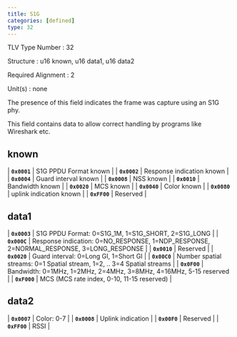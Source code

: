 ```yaml
---
title: S1G
categories: [defined]
type: 32
---
```

TLV Type Number
: 32

Structure
: u16 known, u16 data1, u16 data2

Required Alignment
: 2

Unit(s)
: none

The presence of this field indicates the frame was capture using an S1G phy.

This field contains data to allow correct handling by programs like
Wireshark etc.

## known

| **`0x0001`** | S1G PPDU Format known |
| **`0x0002`** | Response indication known |
| **`0x0004`** | Guard interval known |
| **`0x0008`** | NSS known | 
| **`0x0010`** | Bandwidth known |
| **`0x0020`** | MCS known |
| **`0x0040`** | Color known |
| **`0x0080`** | uplink indication known |
| **`0xFF00`** | Reserved |

## data1

| **`0x0003`** | S1G PPDU Format: 0=S1G_1M, 1=S1G_SHORT, 2=S1G_LONG |
| **`0x000C`** | Response indication: 0=NO_RESPONSE, 1=NDP_RESPONSE, 2=NORMAL_RESPONSE, 3=LONG_RESPONSE |
| **`0x0010`** | Reserved |
| **`0x0020`** | Guard interval: 0=Long GI, 1=Short GI |
| **`0x00C0`** | Number spatial streams: 0=1 Spatial stream, 1=2, .. 3=4 Spatial streams |
| **`0x0F00`** | Bandwidth: 0=1MHz, 1=2MHz, 2=4MHz, 3=8MHz, 4=16MHz, 5-15 reserved |
| **`0xF000`** | MCS (MCS rate index, 0-10, 11-15 reserved) |

## data2

| **`0x0007`** | Color: 0-7 |
| **`0x0008`** | Uplink indication |
| **`0x00F0`** | Reserved |
| **`0xFF00`** | RSSI |
